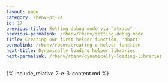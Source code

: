```yaml
---
layout: page
category: rbenv-pt-2a
id: 17
previous-title: Setting debug mode via "xtrace"
previous-permalink: /rbenv/rbenv/setting-debug-mode
title: Creating our first helper function, 'abort'
permalink: /rbenv/rbenv/creating-a-helper-function
next-title: Dynamically loading helper libraries
next-permalink: /rbenv/rbenv/dynamically-loading-libraries
---
```


{% include_relative 2-e-3-content.md %}
